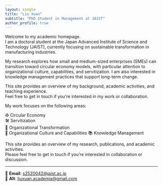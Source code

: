```yaml
---
layout: single
title: "Liu Xuan"
subtitle: "PhD Student in Management at JAIST"
author_profile: true
---
```


Welcome to my academic homepage.  
I am a doctoral student at the Japan Advanced Institute of Science and Technology (JAIST), currently focusing on sustainable transformation in manufacturing industries.

My research explores how small and medium-sized enterprises (SMEs) can transition toward circular economy models, with particular attention to organizational culture, capabilities, and servitization. I am also interested in knowledge management practices that support long-term change.

This site provides an overview of my background, academic activities, and teaching experience.  
Feel free to get in touch if you're interested in my work or collaboration.

My work focuses on the following areas:

♻️ Circular Economy  
🛠️ Servitization  
🔄 Organizational Transformation  
🧭 Organizational Culture and Capabilities
📚 Knowledge Management  

This site provides an overview of my research, publications, and academic activities.  
Please feel free to get in touch if you’re interested in collaboration or discussion.

---

📧 **Email**: s2520042@jaist.ac.jp  
📨 **Alt**: liuxuan.academia@gmail.com


